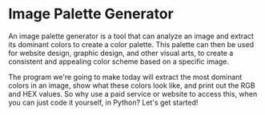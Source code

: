 # Image Palette Generator 

An image palette generator is a tool that can analyze an image and extract its dominant colors to create a color palette. This palette can then be used for website design, graphic design, and other visual arts, to create a consistent and appealing color scheme based on a specific image. 

The program we're going to make today will extract the most dominant colors in an image, show what these colors look like, and print out the RGB and HEX values. So why use a paid service or website to access this, when you can just code it yourself, in Python? Let's get started!

